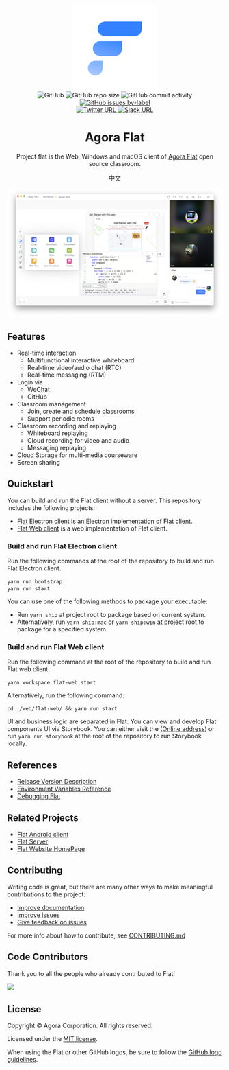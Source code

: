 <div align="center">
    <img width="200" height="200" style="display: block;" src="./assets/flat-logo.svg">
</div>

<div align="center">
    <img alt="GitHub" src="https://img.shields.io/github/license/netless-io/flat?color=9cf&style=flat-square">
    <img alt="GitHub repo size" src="https://img.shields.io/github/repo-size/netless-io/flat?color=9cf&style=flat-square">
    <img alt="GitHub commit activity" src="https://img.shields.io/github/commit-activity/m/netless-io/flat?color=9cf&style=flat-square">
    <a target="_blank" href="https://github.com/netless-io/flat/issues?q=is%3Aissue+is%3Aopen+label%3A%22good+first+issue%22">
        <img alt="GitHub issues by-label" src="https://img.shields.io/github/issues/netless-io/flat/good%20first%20issue?color=9cf&label=good%20first%20issue&style=flat-square">
    </a>
    <br>
    <a target="_blank" href="https://twitter.com/AgoraFlat">
    <img alt="Twitter URL" src="https://img.shields.io/badge/Twitter-AgoraFlat-9cf.svg?logo=twitter&style=flat-square">
    </a>
    <a target="_blank" href="https://github.com/netless-io/flat/issues/926">
        <img alt="Slack URL" src="https://img.shields.io/badge/Slack-AgoraFlat-9cf.svg?logo=slack&style=flat-square">
    </a>
</div>

<div align="center">
    <h1>Agora Flat</h1>
    <p>Project flat is the Web, Windows and macOS client of <a href="https://flat.whiteboard.agora.io/en/">Agora Flat</a> open source classroom.</p>
    <p><a href="./docs/readme/README-zh.md">中文</a></p>
    <img src="./assets/flat-showcase-en.png">
</div>

## Features

-   Real-time interaction
    -   Multifunctional interactive whiteboard
    -   Real-time video/audio chat (RTC)
    -   Real-time messaging (RTM)
-   Login via
    -   WeChat
    -   GitHub
-   Classroom management
    -   Join, create and schedule classrooms
    -   Support periodic rooms
-   Classroom recording and replaying
    -   Whiteboard replaying
    -   Cloud recording for video and audio
    -   Messaging replaying
-   Cloud Storage for multi-media courseware
-   Screen sharing

## Quickstart

You can build and run the Flat client without a server. This repository includes the following projects:

-   [Flat Electron client](./desktop) is an Electron implementation of Flat client.
-   [Flat Web client](./web) is a web implementation of Flat client.

### Build and run Flat Electron client

Run the following commands at the root of the repository to build and run Flat Electron client.

```shell
yarn run bootstrap
yarn run start
```

You can use one of the following methods to package your executable:

-   Run `yarn ship` at project root to package based on current system.
-   Alternatively, run `yarn ship:mac` or `yarn ship:win` at project root to package for a specified system.

### Build and run Flat Web client

Run the following command at the root of the repository to build and run Flat web client.

```shell
yarn workspace flat-web start
```

Alternatively, run the following command:

```shell
cd ./web/flat-web/ && yarn run start
```

UI and business logic are separated in Flat. You can view and develop Flat components UI via Storybook. You can either visit the ([Online address][flat-storybook]) or run `yarn run storybook` at the root of the repository to run Storybook locally.

## References

-   [Release Version Description](docs/releases)
-   [Environment Variables Reference](docs/env/README.md)
-   [Debugging Flat](docs/debugging/README.md)

## Related Projects

-   [Flat Android client][flat-android]
-   [Flat Server][flat-server]
-   [Flat Website HomePage][flat-homepage]

## Contributing

Writing code is great, but there are many other ways to make meaningful contributions to the project:

-   [Improve documentation](CONTRIBUTING.md#improve-documentation)
-   [Improve issues](CONTRIBUTING.md#improve-issues)
-   [Give feedback on issues](CONTRIBUTING.md#give-feedback-on-issues)

For more info about how to contribute, see [CONTRIBUTING.md](CONTRIBUTING.md)

## Code Contributors

Thank you to all the people who already contributed to Flat!

<a href="https://github.com/netless-io/flat/graphs/contributors"><img src="https://opencollective.com/agora-flat/contributors.svg?width=890&button=false"/></a>

## License

Copyright © Agora Corporation. All rights reserved.

Licensed under the [MIT license](LICENSE).

When using the Flat or other GitHub logos, be sure to follow the [GitHub logo guidelines][github-logo].

[flat-homepage]: https://flat.whiteboard.agora.io/en/#download
[flat-web]: https://flat-web.whiteboard.agora.io/
[flat-server]: https://github.com/netless-io/flat-server
[flat-android]: https://github.com/netless-io/flat-android
[flat-storybook]: https://netless-io.github.io/flat/
[github-logo]: https://github.com/logos
